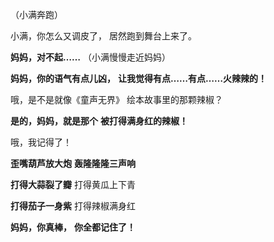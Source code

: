 （小满奔跑）

小满，你怎么又调皮了，
居然跑到舞台上来了。

**妈妈，对不起……**
（小满慢慢走近妈妈）

**妈妈，你的语气有点儿凶，**
**让我觉得有点……有点……火辣辣的！**

哦，是不是就像《童声无界》
绘本故事里的那颗辣椒？

**是的，妈妈，就是那个**
**被打得满身红的辣椒！**

哦，我记得了！

**歪嘴葫芦放大炮**
**轰隆隆隆三声响**

**打得大蒜裂了瓣**
打得黄瓜上下青

**打得茄子一身紫**
打得辣椒满身红

**妈妈，你真棒，**
**你全都记住了！**
